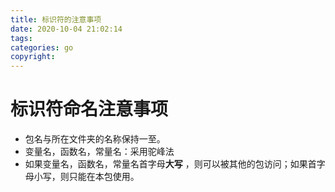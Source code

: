 ```yaml
---
title: 标识符的注意事项
date: 2020-10-04 21:02:14
tags:
categories: go
copyright:
---
```


# 标识符命名注意事项

* 包名与所在文件夹的名称保持一至。
* 变量名，函数名，常量名：采用驼峰法
* 如果变量名，函数名，常量名首字母**大写** ，则可以被其他的包访问；如果首字母小写，则只能在本包使用。

